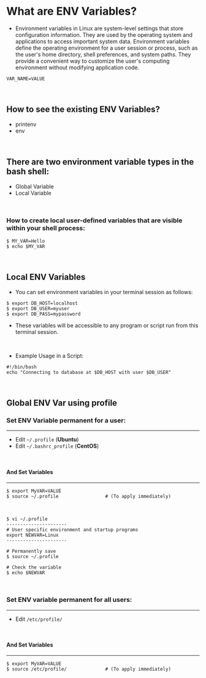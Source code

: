 # What are ENV Variables?
- Environment variables in Linux are system-level settings that store configuration information. They are used by the operating system and applications to access important system data. Environment variables define the operating environment for a user session or process, such as the user's home directory, shell preferences, and system paths. They provide a convenient way to customize the user's computing environment without modifying application code.
```
VAR_NAME=VALUE
```
<br>

## How to see the existing ENV Variables?
- printenv
- env

<br>

## There are two environment variable types in the bash shell:
- Global Variable
- Local Variable

<br>

### How to create local user-defined variables that are visible within your shell process:
```
$ MY_VAR=Hello
$ echo $MY_VAR
```

<br>

## Local ENV Variables
- You can set environment variables in your terminal session as follows:
```
$ export DB_HOST=localhost
$ export DB_USER=myuser
$ export DB_PASS=mypassword
```
- These variables will be accessible to any program or script run from this terminal session.

<br>

- Example Usage in a Script:
```
#!/bin/bash
echo "Connecting to database at $DB_HOST with user $DB_USER"
```
<br>

## Global ENV Var using profile
### Set ENV Variable permanent for a user:
---
- Edit `~/.profile` (**Ubuntu**)
- Edit `~/.bashrc_profile` (**CentOS**)

<br>

#### And Set Variables
---
```
$ export MyVAR=VALUE
$ source ~/.profile                 # (To apply immediately)
```
<br>

```
$ vi ~/.profile
----------------------
# User specific environment and startup programs
export NEWVAR=Linux
----------------------

# Permanently save
$ source ~/.profile

# Check the variable
$ echo $NEWVAR
```
<br>

### Set ENV variable permanent for all users:
---
- Edit `/etc/profile/`

<br>

#### And Set Variables
---
```
$ export MyVAR=VALUE
$ source /etc/profile/              # (To apply immediately)
```